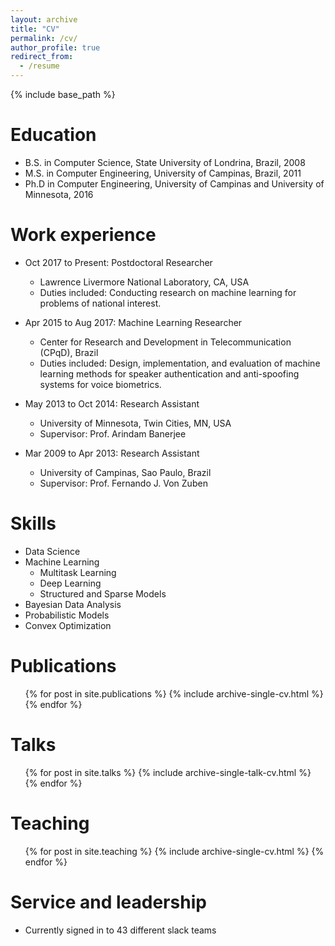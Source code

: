 ```yaml
---
layout: archive
title: "CV"
permalink: /cv/
author_profile: true
redirect_from:
  - /resume
---
```


{% include base_path %}

Education
======
* B.S. in Computer Science, State University of Londrina, Brazil, 2008
* M.S. in Computer Engineering, University of Campinas, Brazil, 2011
* Ph.D in Computer Engineering, University of Campinas and University of Minnesota, 2016

Work experience
======
* Oct 2017 to Present: Postdoctoral Researcher
  * Lawrence Livermore National Laboratory, CA, USA
  * Duties included: Conducting research on machine learning for problems of national interest.

* Apr 2015 to Aug 2017: Machine Learning Researcher
  * Center for Research and Development in Telecommunication (CPqD), Brazil
  * Duties included: Design, implementation, and evaluation of machine learning methods for speaker authentication and anti-spoofing systems for voice biometrics.

* May 2013 to Oct 2014: Research Assistant
  * University of Minnesota, Twin Cities, MN, USA
  * Supervisor: Prof. Arindam Banerjee

* Mar 2009 to Apr 2013: Research Assistant
  * University of Campinas, Sao Paulo, Brazil
  * Supervisor: Prof. Fernando J. Von Zuben


Skills
======
* Data Science
* Machine Learning
  * Multitask Learning
  * Deep Learning
  * Structured and Sparse Models
* Bayesian Data Analysis
* Probabilistic Models
* Convex Optimization


Publications
======
  <ul>{% for post in site.publications %}
    {% include archive-single-cv.html %}
  {% endfor %}</ul>

Talks
======
  <ul>{% for post in site.talks %}
    {% include archive-single-talk-cv.html %}
  {% endfor %}</ul>

Teaching
======
  <ul>{% for post in site.teaching %}
    {% include archive-single-cv.html %}
  {% endfor %}</ul>

Service and leadership
======
* Currently signed in to 43 different slack teams
